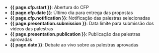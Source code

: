 * **{{ page.cfp.start }}**: Abertura do CFP
* **{{ page.cfp.date }}**: Último dia para entrega das propostas
* **{{ page.cfp.notification }}**: Notificação das palestras selecionadas
* **{{ page.presentation.submission }}**: Data limite para submissão dos vídeos das palestras
* **{{ page.presentation.publication }}**: Publicação das palestras aprovadas
* **{{ page.date }}**: Debate ao vivo sobre as palestras aprovadas
